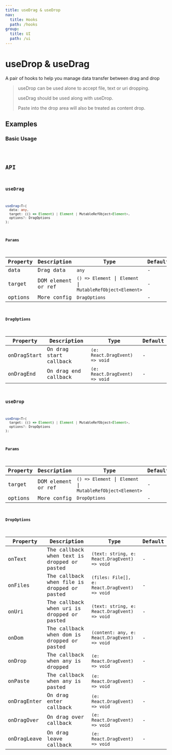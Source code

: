 ```yaml
---
title: useDrag & useDrop
nav:
  title: Hooks
  path: /hooks
group:
  title: UI
  path: /ui
---
```


# useDrop & useDrag

A pair of hooks to help you manage data transfer between drag and drop

> useDrop can be used alone to accept file, text or uri dropping.
>
> useDrag should be used along with useDrop.
>
> Paste into the drop area will also be treated as content drop.

## Examples

### Basic Usage

<code src="./demo/demo1.tsx" />

## API

### useDrag

```typescript
useDrag<T>(
  data: any,
  target: (() => Element) | Element | MutableRefObject<Element>,
  options?: DragOptions
);
```
#### Params

| Property | Description        | Type                                                        | Default |
|----------|--------------------|-------------------------------------------------------------|---------|
| data     | Drag data          | `any`                                                       | -       |
| target   | DOM element or ref | `() => Element` \| `Element` \| `MutableRefObject<Element>` | -       |
| options  | More config        | `DragOptions`                                               | -       |

#### DragOptions
| Property    | Description            | Type                           | Default |
|-------------|------------------------|--------------------------------|---------|
| onDragStart | On drag start callback | `(e: React.DragEvent) => void` | -       |
| onDragEnd   | On drag end callback   | `(e: React.DragEvent) => void` | -       |

### useDrop

```typescript
useDrop<T>(
  target: (() => Element) | Element | MutableRefObject<Element>,
  options?: DropOptions
);
```

#### Params

| Property | Description        | Type                                                        | Default |
|----------|--------------------|-------------------------------------------------------------|---------|
| target   | DOM element or ref | `() => Element` \| `Element` \| `MutableRefObject<Element>` | -       |
| options  | More config        | `DropOptions`                                               | -       |

#### DropOptions

| Property    | Description                                | Type                                          | Default |
|-------------|--------------------------------------------|-----------------------------------------------|---------|
| onText      | The callback when text is dropped	or pasted | `(text: string, e: React.DragEvent) => void`  | -       |
| onFiles     | The callback when file is dropped	or pasted | `(files: File[], e: React.DragEvent) => void` | -       |
| onUri       | The callback when uri is dropped	or pasted  | `(text: string, e: React.DragEvent) => void`  | -       |
| onDom       | The callback when dom is dropped	or pasted  | `(content: any, e: React.DragEvent) => void`  | -       |
| onDrop      | The callback when any is dropped           | `(e: React.DragEvent) => void`                | -       |
| onPaste     | The callback when any is pasted            | `(e: React.DragEvent) => void`                | -       |
| onDragEnter | On drag enter callback                     | `(e: React.DragEvent) => void`                | -       |
| onDragOver  | On drag over callback                      | `(e: React.DragEvent) => void`                | -       |
| onDragLeave | On drag leave callback                     | `(e: React.DragEvent) => void`                | -       |